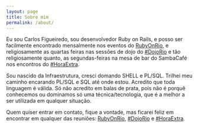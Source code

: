 ```yaml
---
layout: page
title: Sobre mim
permalink: /about/
---
```


Eu sou Carlos Figueiredo, sou desenvolvedor Ruby on Rails, e posso ser facilmente encontrado mensalmente nos eventos do [RubyOnRio][rubyonrio], e religiosamente as quartas feiras nas sessões de dojo do [#DojoRio][dojorio] e tão religiosamente quanto, as segundas-feiras na mesa de bar do SambaCafé nos encontros do [#HoraExtra][he].

Sou nascido da Infraestrutura, cresci domando SHELL e PL/SQL. Trilhei meu caminho encarando PL/SQL e SQL até onde estou. Acredito que toda linguagem é válida. Só não acredito em balas de prata, pois não é porquê conhecemos ou dominamos só uma técnica/tecnologia, que é a melhor a ser utilizada em qualquer situação.

Quem quiser entrar em contato, fique a vontade, mas ficarei feliz em encontrar em qualquer das reuniões: [RubyOnRio][rubyonrio], [#DojoRio][dojorio] e [#HoraExtra][he].

[rubyonrio]: http://rubyonrio.org
[dojorio]: http://dojorio.org
[he]: https://groups.google.com/forum/#!forum/horaextra 